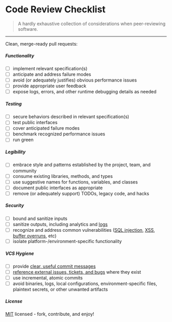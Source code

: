 Code Review Checklist
===========================================

> A hardly exhaustive collection of considerations when peer-reviewing software.

- - -

Clean, merge-ready pull requests:

##### Functionality

  - [ ] implement relevant specification(s)
  - [ ] anticipate and address failure modes
  - [ ] avoid (or adequately justifies) obvious performance issues
  - [ ] provide appropriate user feedback
  - [ ] expose logs, errors, and other runtime debugging details as needed

##### Testing

  - [ ] secure behaviors described in relevant specification(s)
  - [ ] test public interfaces
  - [ ] cover anticipated failure modes
  - [ ] benchmark recognized performance issues
  - [ ] run green

##### Legibility

  - [ ] embrace style and patterns established by the project, team, and
      community
  - [ ] consume existing libraries, methods, and types
  - [ ] use suggestive names for functions, variables, and classes
  - [ ] document public interfaces as appropriate
  - [ ] remove (or adequately support) TODOs, legacy code, and hacks

##### Security

  - [ ] bound and sanitize inputs
  - [ ] sanitize outputs, including analytics and [logs][sanitize-logs]
  - [ ] recognize and address common vulnerabilities ([SQL
      injection][sql-injection], [XSS][xss], [buffer overruns][buffer-overflow],
      etc)
  - [ ] isolate platform-/environment-specific functionality

##### VCS Hygiene

  - [ ] provide [clear, useful commit messages][git-commit]
  - [ ] [reference external issues, tickets, and bugs][supplemental-docs] where
      they exist
  - [ ] use incremental, atomic commits
  - [ ] avoid binaries, logs, local configurations, environment-specific files,
      plaintext secrets, or other unwanted artifacts

##### License

[MIT](LICENSE) licensed - fork, contribute, and enjoy!

[git-commit]: http://chris.beams.io/posts/git-commit/
[supplemental-docs]: https://rjzaworski.com/2015/05/supplemental-documentation
[sql-injection]: https://www.owasp.org/index.php/SQL_Injection
[xss]: https://www.owasp.org/index.php/XSS
[buffer-overflow]: https://www.owasp.org/index.php/Buffer_Overflow
[sanitize-logs]: https://www.owasp.org/index.php/Logging_Cheat_Sheet#Data_to_exclude
